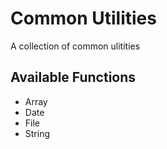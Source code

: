 # Common Utilities
A collection of common ulitities

## Available Functions

- Array
  <!-- - `toString(arr, delimeter)` -->
- Date
- File
- String
  <!-- - `toArray(string, delimeter)` -->
  <!-- - `toSentenceCase(string)` -->

<!-- https://github.com/Travelport-Ukraine/npm-module-boilerplate -->
<!-- https://github.com/krasimir/webpack-library-starter -->

